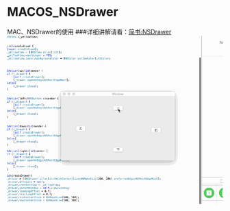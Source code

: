 # MACOS_NSDrawer
MAC、NSDrawer的使用
###详细讲解请看：[简书:NSDrawer](http://www.jianshu.com/p/d17979ead66f)
![drawer](https://github.com/shibiao/MACOS_NSDrawer/blob/master/16.gif)

